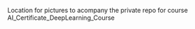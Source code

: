 Location for pictures to acompany the private repo for course 
          AI_Certificate_DeepLearning_Course
